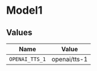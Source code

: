 # Model1


## Values

| Name           | Value          |
| -------------- | -------------- |
| `OPENAI_TTS_1` | openai/tts-1   |